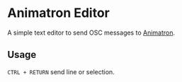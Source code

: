 # Animatron Editor

A simple text editor to send OSC messages to [Animatron](https://github.com/loopier/animatron).

## Usage

`CTRL + RETURN` send line or selection.
